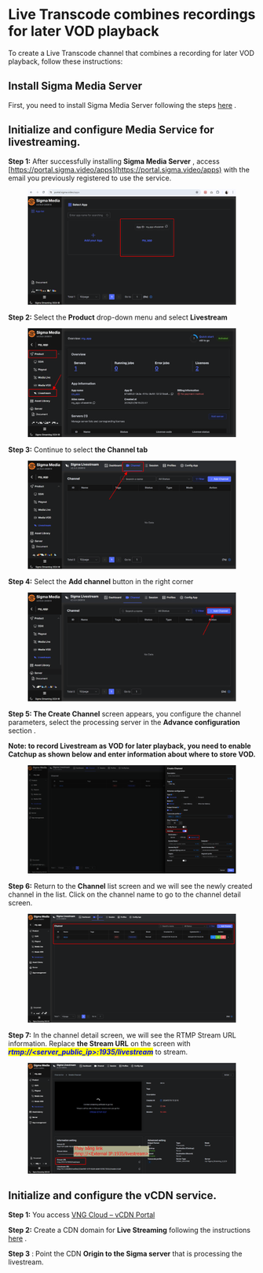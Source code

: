 # Live Transcode combines recordings for later VOD playback

To create a Live Transcode channel that combines a recording for later VOD playback, follow these instructions:

## Install Sigma Media Server <a href="#cai-dat-sigma-media-server" id="cai-dat-sigma-media-server"></a>

First, you need to install Sigma Media Server following the steps [here](https://docs-vngcloud-vn.translate.goog/vng-cloud-document/vn/vcdn/loai-hinh-dich-vu/transcoding/cai-dat-sigma-media-server) .

## Initialize and configure Media Service for livestreaming. <a href="#khoi-tao-va-cau-hinh-dich-vu-media-service-de-livestream" id="khoi-tao-va-cau-hinh-dich-vu-media-service-de-livestream"></a>

**Step 1:** After successfully installing **Sigma Media Server** , access [https://portal.sigma.video/apps](https://portal.sigma.video/apps) with the email you previously registered to use the service.

<figure><img src="../../../../.gitbook/assets/image (21) (1) (1) (1) (1).png" alt=""><figcaption></figcaption></figure>

**Step 2:** Select the **Product** drop-down menu and select **Livestream**

<figure><img src="../../../../.gitbook/assets/image (22) (1) (1) (1) (1).png" alt=""><figcaption></figcaption></figure>

**Step 3:** Continue to select **the Channel tab**

<figure><img src="../../../../.gitbook/assets/image (23) (1) (1) (1) (1).png" alt=""><figcaption></figcaption></figure>

**Step 4:** Select the **Add channel** button in the right corner

<figure><img src="../../../../.gitbook/assets/image (24) (1) (1) (1) (1).png" alt=""><figcaption></figcaption></figure>

**Step 5: The Create Channel** screen appears, you configure the channel parameters, select the processing server in the **Advance configuration** section .

**Note: to record Livestream as VOD for later playback, you need to enable Catchup as shown below and enter information about where to store VOD.**

<figure><img src="../../../../.gitbook/assets/image (25) (1) (1) (1) (1).png" alt=""><figcaption></figcaption></figure>

**Step 6:** Return to the **Channel** list screen and we will see the newly created channel in the list. Click on the channel name to go to the channel detail screen.

<figure><img src="../../../../.gitbook/assets/image (26) (1) (1) (1) (1).png" alt=""><figcaption></figcaption></figure>

**Step 7:** In the channel detail screen, we will see the RTMP Stream URL information. Replace **the Stream URL** on the screen with _<mark style="color:blue;">**rtmp://\<server\_public\_ip>:1935/livestream**</mark>_ to stream.

<figure><img src="../../../../.gitbook/assets/image (27) (1) (1) (1) (1).png" alt=""><figcaption></figcaption></figure>

## Initialize and configure the vCDN service. <a href="#khoi-tao-va-cau-hinh-dich-vu-vcdn" id="khoi-tao-va-cau-hinh-dich-vu-vcdn"></a>

**Step 1:** You access [VNG Cloud – ](https://vcdn.vngcloud.vn/)[vCDN ](https://vcdn.vngcloud.vn/)[Portal](https://vcdn.vngcloud.vn/)

**Step 2:** Create a CDN domain for **Live Streaming** following the instructions [here](https://docs-vngcloud-vn.translate.goog/vng-cloud-document/vn/vcdn/loai-hinh-dich-vu/live-streaming) .

**Step 3** : Point the CDN **Origin to the Sigma server** that is processing the livestream.
